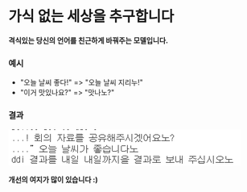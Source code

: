 # 가식 없는 세상을 추구합니다

**격식있는 당신의 언어를 친근하게 바꿔주는 모델입니다.**

### 예시
- "오늘 날씨 좋다!" => "오늘 날씨 지리누!"
- "이거 맛있나요?" => "맛나노?"

### 결과
![result](./image/slang_translation_result.png)

**개선의 여지가 많이 있습니다 :)**
